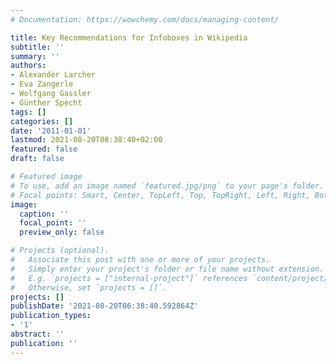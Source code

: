 ```yaml
---
# Documentation: https://wowchemy.com/docs/managing-content/

title: Key Recommendations for Infoboxes in Wikipedia
subtitle: ''
summary: ''
authors:
- Alexander Larcher
- Eva Zangerle
- Wolfgang Gassler
- Günther Specht
tags: []
categories: []
date: '2011-01-01'
lastmod: 2021-08-20T08:38:40+02:00
featured: false
draft: false

# Featured image
# To use, add an image named `featured.jpg/png` to your page's folder.
# Focal points: Smart, Center, TopLeft, Top, TopRight, Left, Right, BottomLeft, Bottom, BottomRight.
image:
  caption: ''
  focal_point: ''
  preview_only: false

# Projects (optional).
#   Associate this post with one or more of your projects.
#   Simply enter your project's folder or file name without extension.
#   E.g. `projects = ["internal-project"]` references `content/project/deep-learning/index.md`.
#   Otherwise, set `projects = []`.
projects: []
publishDate: '2021-08-20T06:38:40.592864Z'
publication_types:
- '1'
abstract: ''
publication: ''
---
```

